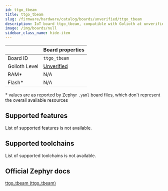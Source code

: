 ```yaml
---
id: ttgo_tbeam
title: ttgo_tbeam
slug: /firmware/hardware/catalog/boards/unverified/ttgo_tbeam
description: IoT board ttgo_tbeam, compatible with Golioth at unverified level.
image: /img/boards/null
sidebar_class_name: hide-item
---
```


[//]: # (This is an auto-generated file, do not edit! Changes to it will be lost upon re-generation)



|                | Board properties     |
| -------------  | -------------------- |
| Board ID       | `ttgo_tbeam` |
| Golioth Level  | [Unverified](/firmware/hardware#unverified-boards) |
| RAM*           | N/A |
| Flash*         | N/A |

\* values are as reported by Zephyr `.yaml` board files, which don't represent the overall available resources



## Supported features

List of supported features is not available.

## Supported toolchains

List of supported toolchains is not available.

## Official Zephyr docs

[ttgo_tbeam (ttgo_tbeam)](https://docs.zephyrproject.org/latest/boards/lilygo/ttgo_tbeam/doc/index.html)
